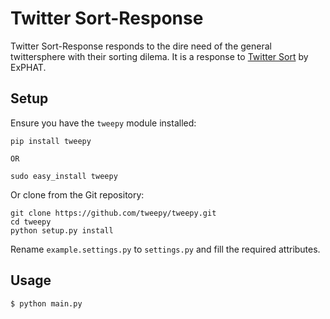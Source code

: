 Twitter Sort-Response
==========

Twitter Sort-Response responds to the dire need of the general twittersphere 
with their sorting dilema. It is a response to [Twitter Sort](https://github.com/ExPHAT/twitter-sort) by ExPHAT.

Setup
-----
Ensure you have the `tweepy` module installed:

    pip install tweepy

    OR

    sudo easy_install tweepy

Or clone from the Git repository:

    git clone https://github.com/tweepy/tweepy.git
    cd tweepy
    python setup.py install

Rename `example.settings.py` to `settings.py` and fill the required attributes.

Usage
-----

```shell
$ python main.py
```

